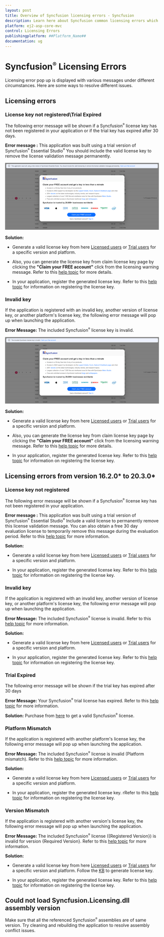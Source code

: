 ```yaml
---
layout: post
title: Overview of Syncfusion licensing errors - Syncfusion
description: Learn here about Syncfusion common licensing errors which appears on license validation in Syncfusion ##Platform_Name## applications.
platform: ej2-asp-core-mvc
control: Licensing Errors
publishingplatform: ##Platform_Name##
documentation: ug
---
```


# Syncfusion<sup style="font-size:70%">&reg;</sup> Licensing Errors


Licensing error pop up is displayed with various messages under different circumstances. Here are some ways to resolve different issues.

## Licensing errors 

### License key not registered\Trial Expired 

The following error message will be shown if a Syncfusion<sup style="font-size:70%">&reg;</sup> license key has not been registered in your application or if the trial key has expired after 30 days. 

**Error message :** This application was built using a trial version of Syncfusion<sup style="font-size:70%">&reg;</sup> Essential Studio<sup style="font-size:70%">&reg;</sup> You should include the valid license key to remove the license validation message permanently.

![License key not registered](images/licensing-error-7.png)

**Solution:**

* Generate a valid license key from here [Licensed users](https://www.syncfusion.com/account/downloads) or [Trial users](https://www.syncfusion.com/account/manage-trials/downloads) for a specific version and platform.

* Also, you can generate the license key from claim license key page by clicking the **"Claim your FREE account"** click from the licensing warning message. Refer to this [help topic](https://ej2.syncfusion.com/aspnetmvc/documentation/licensing/how-to-generate#Claim-License-Key) for more details.

* In your application, register the generated license key. Refer to this [help topic](https://ej2.syncfusion.com/aspnetmvc/documentation/licensing/how-to-register-in-an-application) for information on registering the license key.

### Invalid key

If the application is registered with an invalid key, another version of license key, or another platform's license key, the following error message will pop up when launching the application. 

**Error Message:** The included Syncfusion<sup style="font-size:70%">&reg;</sup> license key is invalid.

![License key not registered](images/licensing-error-6.png)

**Solution:**

* Generate a valid license key from here [Licensed users](https://www.syncfusion.com/account/downloads) or [Trial users](https://www.syncfusion.com/account/manage-trials/downloads) for a specific version and platform.

* Also, you can generate the license key from claim license key page by clicking the **"Claim your FREE account"** click from the licensing warning message. Refer to this [help topic](https://ej2.syncfusion.com/aspnetmvc/documentation/licensing/how-to-generate#Claim-License-Key) for more details.

* In your application, register the generated license key. Refer to this [help topic](https://ej2.syncfusion.com/aspnetmvc/documentation/licensing/how-to-register-in-an-application) for information on registering the license key.

## Licensing errors from version 16.2.0* to 20.3.0*

### License key not registered

The following error message will be shown if a Syncfusion<sup style="font-size:70%">&reg;</sup> license key has not been registered in your application.

**Error message :** This application was built using a trial version of Syncfusion<sup style="font-size:70%">&reg;</sup> Essential Studio<sup style="font-size:70%">&reg;</sup> Include a valid license to permanently remove this license validation message. You can also obtain a free 30 day evaluation license to temporarily remove this message during the evaluation period. Refer to this [help topic](https://ej2.syncfusion.com/aspnetmvc/documentation/licensing/licensing-errors/#license-key-not-registered) for more information.

**Solution:**

* Generate a valid license key from here [Licensed users](https://www.syncfusion.com/account/downloads) or [Trial users](https://www.syncfusion.com/account/manage-trials/downloads) for a specific version and platform.

* In your application, register the generated license key. Refer to this [help topic](https://ej2.syncfusion.com/aspnetmvc/documentation/licensing/how-to-register-in-an-application) for information on registering the license key.

### Invalid key

If the application is registered with an invalid key, another version of license key, or another platform's license key, the following error message will pop up when launching the application.

**Error Message:** The included Syncfusion<sup style="font-size:70%">&reg;</sup> license is invalid. Refer to this [help topic](https://ej2.syncfusion.com/aspnetmvc/documentation/licensing/licensing-errors/#invalid-key) for more information.

**Solution:**

* Generate a valid license key from here [Licensed users](https://www.syncfusion.com/account/downloads) or [Trial users](https://www.syncfusion.com/account/manage-trials/downloads) for a specific version and platform.

* In your application, register the generated license key. Refer to this [help topic](https://ej2.syncfusion.com/aspnetmvc/documentation/licensing/how-to-register-in-an-application) for information on registering the license key.

### Trial Expired

The following error message will be shown if the trial key has expired after 30 days

**Error Message:** Your Syncfusion<sup style="font-size:70%">&reg;</sup> trial license has expired. Refer to this [help topic](https://ej2.syncfusion.com/aspnetmvc/documentation/licensing/licensing-errors/#trial-expired) for more information.

**Solution:** Purchase from [here](https://www.syncfusion.com/sales/products) to get a valid Syncfusion<sup style="font-size:70%">&reg;</sup> license.

### Platform Mismatch

If the application is registered with another platform's license key, the following error message will pop up when launching the application.

**Error Message:** The included Syncfusion<sup style="font-size:70%">&reg;</sup> license is invalid (Platform mismatch). Refer to this [help topic](https://ej2.syncfusion.com/aspnetmvc/documentation/licensing/licensing-errors/#platform-mismatch) for more information.

**Solution:**

* Generate a valid license key from here [Licensed users](https://www.syncfusion.com/account/downloads) or [Trial users](https://www.syncfusion.com/account/manage-trials/downloads) for a specific version and platform.

* In your application, register the generated license key. rRefer to this [help topic](https://ej2.syncfusion.com/aspnetmvc/documentation/licensing/how-to-register-in-an-application) for information on registering the license key.

### Version Mismatch

If the application is registered with another version's license key, the following error message will pop up when launching the application.

**Error Message:** The included Syncfusion<sup style="font-size:70%">&reg;</sup> license ({Registered Version}) is invalid for version {Required Version}. Refer to this [help topic](https://ej2.syncfusion.com/aspnetmvc/documentation/licensing/licensing-errors/#version-mismatch) for more information.

**Solution:**

* Generate a valid license key from here [Licensed users](https://www.syncfusion.com/account/downloads) or [Trial users](https://www.syncfusion.com/account/manage-trials/downloads) for a specific version and platform. Follow the [KB](https://www.syncfusion.com/kb/8976/how-to-generate-license-key-for-essential-studio-products) to generate license key.

* In your application, register the generated license key. Refer to this [help topic](https://ej2.syncfusion.com/aspnetmvc/documentation/licensing/how-to-register-in-an-application) for information on registering the license key.

## Could not load Syncfusion.Licensing.dll assembly version

Make sure that all the referenced Syncfusion<sup style="font-size:70%">&reg;</sup> assemblies are of same version. Try cleaning and rebuilding the application to resolve assembly conflict issues.